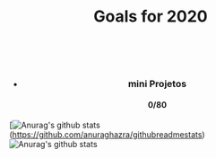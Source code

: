 
<h1 align="center">Goals for 2020</h1>
<br/>
<br/>
<br/>

-   <div  align="center"> <h3>mini Projetos</h4> <h4 >0/80</h3></div> 

[![Anurag's github stats](https://github-readme-stats.vercel.app/api?username=ArthurMaverick&show_icons=true&theme=radical)(https://github.com/anuraghazra/githubreadmestats)
![Anurag's github stats](https://github-readme-stats.vercel.app/api?username=ArthurMaverick&hide=stars,contribs,prs&show_icons=true&theme=radical)

                   



